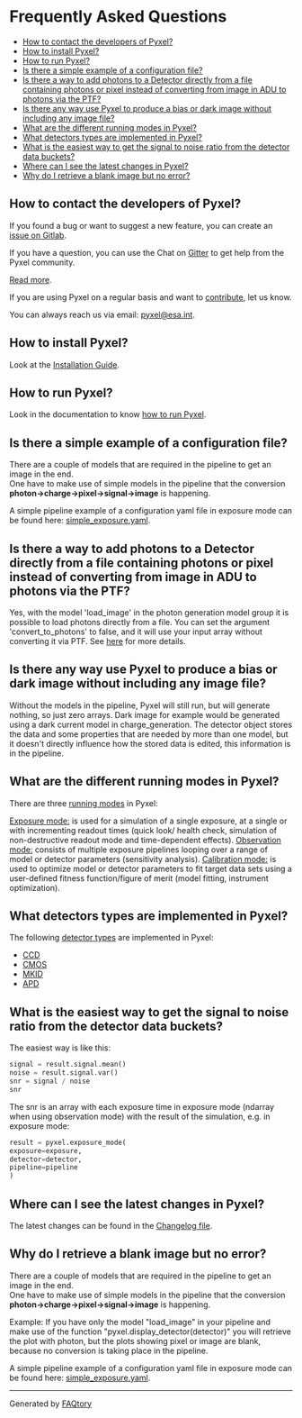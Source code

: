 # Frequently Asked Questions
- [How to contact the developers of Pyxel?](#how-to-contact-the-developers-of-pyxel)
- [How to install Pyxel?](#how-to-install-pyxel)
- [How to run Pyxel?](#how-to-run-pyxel)
- [Is there a simple example of a configuration file?](#is-there-a-simple-example-of-a-configuration-file)
- [Is there a way to add photons to a Detector directly from a file containing photons or pixel instead of converting from image in ADU to photons via the PTF?](#is-there-a-way-to-add-photons-to-a-detector-directly-from-a-file-containing-photons-or-pixel-instead-of-converting-from-image-in-adu-to-photons-via-the-ptf)
- [Is there any way use Pyxel to produce a bias or dark image without including any image file?](#is-there-any-way-use-pyxel-to-produce-a-bias-or-dark-image-without-including-any-image-file)
- [What are the different running modes in Pyxel?](#what-are-the-different-running-modes-in-pyxel)
- [What detectors types are implemented in Pyxel?](#what-detectors-types-are-implemented-in-pyxel)
- [What is the easiest way to get the signal to noise ratio from the detector data buckets?](#what-is-the-easiest-way-to-get-the-signal-to-noise-ratio-from-the-detector-data-buckets)
- [Where can I see the latest changes in Pyxel?](#where-can-i-see-the-latest-changes-in-pyxel)
- [Why do I retrieve a blank image but no error?](#why-do-i-retrieve-a-blank-image-but-no-error)

<a name="how-to-contact-the-developers-of-pyxel"></a>
## How to contact the developers of Pyxel?

If you found a bug or want to suggest a new feature, you can create an [issue on Gitlab](https://gitlab.com/esa/pyxel/-/issues).

If you have a question, you can use the Chat on [Gitter](https://gitter.im/pyxel-framework/community) to get help from the Pyxel community.

[Read more](https://esa.gitlab.io/pyxel/doc/stable/tutorials/get_help.html).

If you are using Pyxel on a regular basis and want to [contribute](http://localhost:52873/references/contributing.html), let us know.

You can always reach us via email: [pyxel@esa.int](mailto:pyxel@esa.int).

<a name="how-to-install-pyxel"></a>
## How to install Pyxel?

Look at the [Installation Guide](https://esa.gitlab.io/pyxel/doc/stable/tutorials/install.html).

<a name="how-to-run-pyxel"></a>
## How to run Pyxel?

Look in the documentation to know [how to run Pyxel](https://esa.gitlab.io/pyxel/doc/stable/tutorials/running.html).

<a name="is-there-a-simple-example-of-a-configuration-file"></a>
## Is there a simple example of a configuration file?

There are a couple of models that are required in the pipeline to get an image in the end.  
One have to make use of simple models in the pipeline that the conversion **photon->charge->pixel->signal->image** is happening.

A simple pipeline example of a configuration yaml file in exposure mode can be found here: 
[simple_exposure.yaml](https://gitlab.com/esa/pyxel-data/-/blob/master/examples/exposure/simple_exposure.yaml).

<a name="is-there-a-way-to-add-photons-to-a-detector-directly-from-a-file-containing-photons-or-pixel-instead-of-converting-from-image-in-adu-to-photons-via-the-ptf"></a>
## Is there a way to add photons to a Detector directly from a file containing photons or pixel instead of converting from image in ADU to photons via the PTF?

Yes, with the model 'load_image' in the photon generation model group it is possible to load photons directly from a file.
You can set the argument 'convert_to_photons' to false, and it will use your input array without converting it via PTF.
See [here](https://esa.gitlab.io/pyxel/doc/stable/references/model_groups/photon_collection_models.html#load-image) for more details.

<a name="is-there-any-way-use-pyxel-to-produce-a-bias-or-dark-image-without-including-any-image-file"></a>
## Is there any way use Pyxel to produce a bias or dark image without including any image file?

Without the models in the pipeline, Pyxel will still run, but will generate nothing, so just zero arrays. 
Dark image for example would be generated using a dark current model in charge_generation. 
The detector object stores the data and some properties that are needed by more than one model, 
but it doesn't directly influence how the stored data is edited, this information is in the pipeline.

<a name="what-are-the-different-running-modes-in-pyxel"></a>
## What are the different running modes in Pyxel?

There are three [running modes](https://esa.gitlab.io/pyxel/doc/stable/background/running_modes.html) in Pyxel:

[Exposure mode:](https://esa.gitlab.io/pyxel/doc/stable/background/running_modes/exposure_mode.html#exposure-mode) is used for a simulation of a single exposure, at a single or with incrementing readout times 
(quick look/ health check, simulation of non-destructive readout mode and time-dependent effects).
[Observation mode:](https://esa.gitlab.io/pyxel/doc/stable/background/running_modes/observation_mode.html) consists of multiple exposure pipelines looping over a range of model or detector parameters (sensitivity analysis).
[Calibration mode:](https://esa.gitlab.io/pyxel/doc/stable/background/running_modes/calibration_mode.html) is used to optimize model or detector parameters to fit target data sets using a user-defined fitness function/figure of merit 
(model fitting, instrument optimization).

<a name="what-detectors-types-are-implemented-in-pyxel"></a>
## What detectors types are implemented in Pyxel?

The following [detector types](https://esa.gitlab.io/pyxel/doc/stable/background/detectors.html#implemented-detector-types) 
are implemented in Pyxel:
- [CCD](https://esa.gitlab.io/pyxel/doc/stable/background/detectors/ccd.html)
- [CMOS](https://esa.gitlab.io/pyxel/doc/stable/background/detectors/cmos.html)
- [MKID](https://esa.gitlab.io/pyxel/doc/stable/background/detectors/mkid.html)
- [APD](https://esa.gitlab.io/pyxel/doc/stable/background/detectors/apd.html)

<a name="what-is-the-easiest-way-to-get-the-signal-to-noise-ratio-from-the-detector-data-buckets"></a>
## What is the easiest way to get the signal to noise ratio from the detector data buckets?

The easiest way is like this:

```python 
signal = result.signal.mean()
noise = result.signal.var()
snr = signal / noise
snr
```

The snr is an array with each exposure time in exposure mode 
(ndarray when using observation mode) with the result of the simulation, e.g. in exposure mode:
```python
result = pyxel.exposure_mode(
exposure=exposure,
detector=detector, 
pipeline=pipeline
)
```

<a name="where-can-i-see-the-latest-changes-in-pyxel"></a>
## Where can I see the latest changes in Pyxel?

The latest changes can be found in the [Changelog file](https://esa.gitlab.io/pyxel/doc/stable/references/changelog.html).

<a name="why-do-i-retrieve-a-blank-image-but-no-error"></a>
## Why do I retrieve a blank image but no error?

There are a couple of models that are required in the pipeline to get an image in the end.  
One have to make use of simple models in the pipeline that the conversion **photon->charge->pixel->signal->image** is happening.

Example: 
If you have only the model "load_image" in your pipeline and make use of the function "pyxel.display_detector(detector)" 
you will retrieve the plot with photon, but the plots showing pixel or image are blank, because no conversion is taking place in the pipeline.

A simple pipeline example of a configuration yaml file in exposure mode can be found here: 
[simple_exposure.yaml](https://gitlab.com/esa/pyxel-data/-/blob/master/examples/exposure/simple_exposure.yaml).

<hr>

Generated by [FAQtory](https://github.com/willmcgugan/faqtory)
